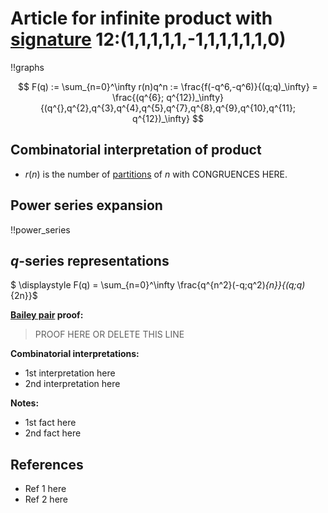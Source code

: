 # Article for infinite product with [signature](../product_signature.html) 12:(1,1,1,1,1,-1,1,1,1,1,1,0) 

!!graphs

$$ F(q) := \sum_{n=0}^\infty r(n)q^n := \frac{f(-q^6,-q^6)}{(q;q)_\infty} = \frac{(q^{6}; q^{12})_\infty}{(q^{},q^{2},q^{3},q^{4},q^{5},q^{7},q^{8},q^{9},q^{10},q^{11}; q^{12})_\infty} $$

## Combinatorial interpretation of product

- $r(n)$ is the number of [partitions](../partitions.html#integer_partitions) of $n$ with CONGRUENCES HERE.

## Power series expansion

!!power_series

## $q$-series representations

$ \displaystyle F(q) = \sum_{n=0}^\infty \frac{q^{n^2}(-q;q^2)_{n}}{(q;q)_{2n}}$

**[Bailey pair](../Bailey_pairs.html) proof:**
> PROOF HERE OR DELETE THIS LINE

**Combinatorial interpretations:**
- 1st interpretation here
- 2nd interpretation here

**Notes:**
- 1st fact here
- 2nd fact here

## References
- Ref 1 here
- Ref 2 here
